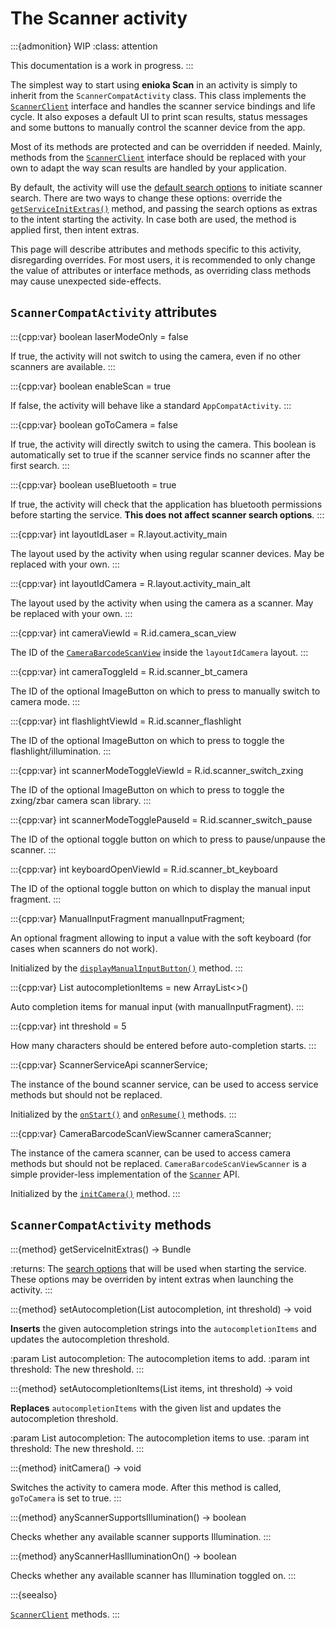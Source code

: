 # The Scanner activity 

:::{admonition} WIP
:class: attention

This documentation is a work in progress.
:::

The simplest way to start using **enioka Scan** in an activity is simply to inherit from the
`ScannerCompatActivity` class. This class implements the 
[`ScannerClient`](scanner_service.md#the-scannerclient-interface) interface and handles the scanner
service bindings and life cycle. It also exposes a default UI to print scan results, status messages
and some buttons to manually control the scanner device from the app.

Most of its methods are protected and can be overridden if needed. Mainly, methods from the
[`ScannerClient`](scanner_service.md#the-scannerclient-interface) interface should be replaced with
your own to adapt the way scan results are handled by your application.

By default, the activity will use the [default search options](scanner_service.md#defaultOptions) to
initiate scanner search. There are two ways to change these options: override the 
[`getServiceInitExtras()`](#getServiceInitExtras) method, and passing the search options as extras 
to the intent starting the activity. In case both are used, the method is applied first, then intent
extras.

This page will describe attributes and methods specific to this activity, disregarding overrides. 
For most users, it is recommended to only change the value of attributes or interface methods, as 
overriding class methods may cause unexpected side-effects.

## `ScannerCompatActivity` attributes

:::{cpp:var} boolean laserModeOnly = false

If true, the activity will not switch to using the camera, even if no other scanners are available.
:::

:::{cpp:var} boolean enableScan = true

If false, the activity will behave like a standard `AppCompatActivity`.
:::

:::{cpp:var} boolean goToCamera = false

If true, the activity will directly switch to using the camera. This boolean is automatically set
to true if the scanner service finds no scanner after the first search.
:::

:::{cpp:var} boolean useBluetooth = true

If true, the activity will check that the application has bluetooth permissions before starting the
service. **This does not affect scanner search options**.
:::

:::{cpp:var} int layoutIdLaser = R.layout.activity_main

The layout used by the activity when using regular scanner devices. May be replaced with your own.
:::

:::{cpp:var} int layoutIdCamera = R.layout.activity_main_alt

The layout used by the activity when using the camera as a scanner. May be replaced with your own.
:::

:::{cpp:var} int cameraViewId = R.id.camera_scan_view

The ID of the [`CameraBarcodeScanView`](camera.md#the-camerabarcodescanview-class) inside the
`layoutIdCamera` layout.
:::

:::{cpp:var} int cameraToggleId = R.id.scanner_bt_camera

The ID of the optional ImageButton on which to press to manually switch to camera mode.
:::

:::{cpp:var} int flashlightViewId = R.id.scanner_flashlight

The ID of the optional ImageButton on which to press to toggle the flashlight/illumination.
:::

:::{cpp:var} int scannerModeToggleViewId = R.id.scanner_switch_zxing

The ID of the optional ImageButton on which to press to toggle the zxing/zbar camera scan library.
:::

:::{cpp:var} int scannerModeTogglePauseId = R.id.scanner_switch_pause

The ID of the optional toggle button on which to press to pause/unpause the scanner.
:::

:::{cpp:var} int keyboardOpenViewId = R.id.scanner_bt_keyboard

The ID of the optional toggle button on which to display the manual input fragment.
:::

:::{cpp:var} ManualInputFragment manualInputFragment;

An optional fragment allowing to input a value with the soft keyboard (for cases when scanners do 
not work).

Initialized by the [`displayManualInputButton()`](#displayManualInputButton) method.
:::

:::{cpp:var} List<ManualInputItem> autocompletionItems = new ArrayList<>()

Auto completion items for manual input (with manualInputFragment).
:::

:::{cpp:var} int threshold = 5

How many characters should be entered before auto-completion starts.
:::

:::{cpp:var} ScannerServiceApi scannerService;

The instance of the bound scanner service, can be used to access service methods but should not be
replaced.

Initialized by the [`onStart()`](#onStart) and [`onResume()`](#onResume) methods.
:::

:::{cpp:var} CameraBarcodeScanViewScanner cameraScanner;

The instance of the camera scanner, can be used to access camera methods but should not be replaced.
`CameraBarcodeScanViewScanner` is a simple provider-less implementation of the [`Scanner`](scanner)
API.

Initialized by the [`initCamera()`](#initCamera) method.
:::

## `ScannerCompatActivity` methods

:::{method} getServiceInitExtras() -> Bundle

:returns: The [search options](scanner_service.md#the-scannersearchoptions-class) that will be used 
    when starting the service. These options may be overriden by intent extras when launching the
    activity.
:::

:::{method} setAutocompletion(List<String> autocompletion, int threshold) -> void

**Inserts** the given autocompletion strings into the `autocompletionItems` and updates the 
autocompletion threshold.

:param List<String> autocompletion: The autocompletion items to add.
:param int threshold: The new threshold.
:::

:::{method} setAutocompletionItems(List<ManualInputItem> items, int threshold) -> void

**Replaces** `autocompletionItems` with the given list and updates the autocompletion threshold.

:param List<String> autocompletion: The autocompletion items to use.
:param int threshold: The new threshold.
:::

:::{method} initCamera() -> void

Switches the activity to camera mode. After this method is called, `goToCamera` is set to true.
:::

:::{method} anyScannerSupportsIllumination() -> boolean

Checks whether any available scanner supports Illumination.
:::

:::{method} anyScannerHasIlluminationOn() -> boolean

Checks whether any available scanner has Illumination toggled on.
:::

:::{seealso}

[`ScannerClient`](scanner_service.md#the-scannerclient-interface) methods.
:::